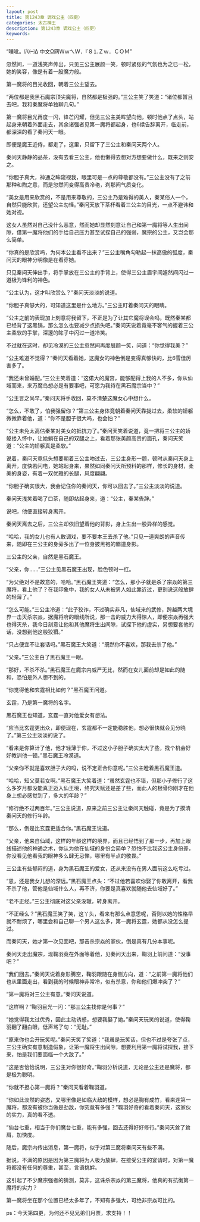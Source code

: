 ```yaml
---
layout: post
title: 第1243章 调戏公主（四更）
categories: 太古神王
description: 第1243章 调戏公主（四更）
keywords:
---
```


“噗呲。㈧㈠Δ 中文Ω网ＷｗㄟＷ．『８⒈Ｚｗ．ＣＯＭ”

忽然间，一道浅笑声传出，只见三公主展颜一笑，顿时紧张的气氛也为之已一松，她的笑容，像是有着一股魔力般。

第一魔将的目光收回，朝着三公主望去。

“两位都是我黑石魔宗顶尖魔将，自然都是极强的。”三公主笑了笑道：“诸位都暂且去吧，我和秦魔将单独聊几句。”

第一魔将目光再度一闪，锋芒闪耀，但见三公主美眸望向他，顿时他点了点头，站起身来朝着外面走去，其余诸强者见第一魔将都起身，也6续告辞离开，临走前，都深深的看了秦问天一眼。

即便是魔王近侍，都走了，这里，只留下了三公主和秦问天两个人。

秦问天静静的品茶，没有去看三公主，他也懒得去想对方想要做什么，既来之则安之。

“你胆子真大，神通之眸窥视我，眼里可是一点的尊敬都没有。”三公主没有了之前那种和煦之意，而是忽然间变得高贵冷艳，刹那间气质变化。

“美女是用来欣赏的，不是用来尊敬的，三公主乃是难得的美人，秦某俗人一个，自然只能欣赏，还望公主勿怪。”秦问天放下茶杯看着三公主的目光，一点不避讳和她对视。

这女人虽然对自己没什么恶意，然而她却显然刻意让自己和第一魔将等人生出间隙，借第一魔将他们的手给自己压力甚至试探自己的强弱，魔宗的公主，又岂会那么简单。

“你真的是欣赏吗，为何本公主看不出来？”三公主嘴角勾勒起一抹高傲的弧度，秦问天的眼神分明像是在看穿她。

只见秦问天伸出手，将手掌放在三公主的手背上，使得三公主眉宇间遽然间闪过一道极为锋利的神色。

“公主认为，这才叫欣赏么？”秦问天淡淡的说道。

“你胆子真够大的，可知道这里是什么地方。”三公主盯着秦问天的眼睛。

“公主之前的表现加上刻意将我留下，不正是为了让其它魔将误会吗，既然秦某都已经背了这黑锅，那么怎么也要减少点损失吧。”秦问天说着竟毫不客气的握着三公主柔软的手掌，深邃的眸子中闪过一道冷笑。

不过就在这时，却见冷漠的三公主忽然间再度展颜一笑，问道：“你觉得我美？”

“公主难道不觉得？”秦问天看着她，这魔女的神色倒是变得真够快的，比6雪佳厉害多了。

“我还未曾婚配。”三公主笑着道：“这偌大的魔宫，能够配得上我的人不多，你从仙域而来，来万魔岛想必是有要事吧，可愿为我待在黑石魔宗当中？”

“公主言之尚早。”秦问天将手收回，莫不清楚这魔女心中想什么。

“怎么，不敢了，怕我强留你？”第三公主身体竟朝着秦问天靠拢过去，柔软的娇躯微微靠着他，道：“你不是胆子很大吗，也会怕？”

“公主未免太高估秦某对美女的抵抗力了。”秦问天笑着说道，竟一把将三公主的娇躯搂入怀中，让她躺在自己的双腿之上，看着那张美颜高贵的面孔，秦问天笑道：“公主的娇躯真是柔软。”

说着，秦问天竟低头想要朝着三公主吻过去，三公主身形一颤，顿时从秦问天身上离开，度快若闪电，她站起身来，果然如同秦问天所预料的那样，修长的身材，柔美的身姿，有着一双优雅的长腿，风度翩翩。

“你胆子确实很大，我会记住你的秦问天，你可以回去了。”三公主淡淡的说道。

秦问天浅笑着喝了口茶，随即站起身来，道：“公主，秦某告辞。”

说吧，他便直接转身离开。

秦问天离去之后，三公主却依旧望着他的背影，身上生出一股异样的感觉。

“哈哈，我的女儿也有人敢调戏，要不要本王去杀了他。”只见一道爽朗的声音传来，随即在三公主的身旁多出了一位身披黑袍的霸道身影。

三公主的父亲，自然是黑石魔王。

“父亲，你……”三公主见黑石魔王出现，脸色顿时一红。

“为父绝对不是故意的，哈哈。”黑石魔王笑道：“怎么，那小子就是杀了宗焱的第三魔将，看上他了？在我印象中，我的女人从未被男人如此靠近过，更别说这般放肆的轻薄了。”

“怎么可能。”三公主冷道：“此子狡诈，不过确实非凡，仙域来的武修，跨越两大境界一击灭杀宗焱，据魔将府的眼线所说，那一击的威力大得惊人，即便宗焱再强大也得灭杀，我今日刻意让他和其他魔将生出间隙，试探下他的虚实，另想要套他的话，没想到他这般狡猾。”

“只占便宜不让套话吗。”黑石魔王大笑道：“既然你不喜欢，那我去杀了他。”

“父亲。”三公主白了黑石魔王一眼。

“那好，不杀不杀。”黑石魔王在魔宗内威严无比，然而在女儿面前却是如此的随和，恐怕是外人想不到的。

“你觉得他和玄霆相比如何？”黑石魔王问道。

玄霆，乃是第一魔将的名字。

黑石魔王也知道，玄霆一直对他爱女有想法。

“应当比玄霆更出众，即便现在，玄霆都不一定能稳胜他，想必很快就会见分晓了。”第三公主淡淡的说了。

“看来是你算计了他，他才轻薄于你，不过这小子胆子确实太大了些，找个机会好好教训他一顿。”黑石魔王冷漠道。

“父亲你不就是喜欢胆子大的吗，说不定正合你意呢。”三公主瞪着黑石魔王道。

“哈哈，知父莫若女啊。”黑石魔王大笑着道：“虽然玄霆也不错，但那小子修行了这么多岁月都没能真正迈入仙王境，终究天赋还是差了些，而此人的根骨你刚才在他身上想必感觉到了，多大的年龄？”

“修行绝不过两百年。”三公主说道，原来之前三公主让秦问天触碰，竟是为了摸清秦问天的修行年龄。

“那么，倒是比玄霆更适合你。”黑石魔王说道。

“父亲，他来自仙域，这样的年龄这样的境界，而且已经悟到了那一步，再加上眼线描述他的神通之术，你认为他在仙域的身份会简单？恐怕不比我这公主身份差，你没看见他看我的眼神多么肆无忌惮，哪里有半点的敬畏。”

三公主有些郁闷的道，身为黑石魔王的爱女，还从来没有在男人面前这么吃亏过。

“恩，还是我女儿想的深远。”黑石魔王点头：“不过他若喜欢你娶了你敢离开，看我不杀了他，管他是仙域什么人，再不济，你要是真喜欢就随他去仙域好了。”

“老不正经。”三公主彻底对这父亲没辙，转身离开。

“不正经么？”黑石魔王笑了笑，这丫头，看来有那么点意思呢，否则以她的性格早就不耐烦了，哪里会和自己聊一个男人这么多，第一魔将玄霆，她都从没怎么提过。

而秦问天，她才第一次见面吧，那击杀宗焱的家伙，倒是真有几分本事呢。

秦问天走出魔宗，现鞠羽竟在外面等着他，见秦问天出来，鞠羽上前问道：“没事吧？”

“我们回去。”秦问天说着身形腾空，鞠羽跟随在身侧方向，道：“之前第一魔将他们也从里面走出，看到我的时候眼神非常冷，似有杀意，你和他们爆冲突了？”

“第一魔将对三公主有意。”秦问天说道。

“这样啊？”鞠羽目光一闪：“那三公主找你是何事？”

“她觉得我太过优秀，因此主动诱惑，想要我娶了她。”秦问天玩笑的说道，使得鞠羽翻了翻白眼，低声骂了句：“无耻。”

“原来你也会开玩笑呢。”秦问天笑了笑道：“我虽是玩笑话，但也不过是夸张了点，三公主确实有意制造假象，让第一魔将生出间隙，想要利用第一魔将试探我，接下来，怕是我们要面临一个大敌了。”

“这是否恰恰说明，三公主对你很好奇。”鞠羽分析说道，无论是公主还是魔将，都是极为聪明。

“你就不担心第一魔将？”秦问天看着鞠羽道。

“你如此淡然的姿态，又哪里像是如临大敌的模样，想必是胸有成竹，看来连第一魔将，都没有被你当做是劲敌，你究竟有多强？”鞠羽好奇的看着秦问天，这家伙的实力，真的看不透。

“仙台七重，相当于你们魔台七重，能有多强，回去还得好好修行。”秦问天耸了耸肩，加快度。

随后，魔宗内传出消息，第一魔将，似乎对第三魔将秦问天有些不满。

据说，不满的原因是因为第三魔将为人极为放肆，在接受公主的宴请时，对第一魔将都没有任何的尊重，甚至，言语挑衅。

这引起了不少魔宗强者的猜测，莫非，这诛杀宗焱的第三魔将，他真的有抗衡第一魔将的实力？

第一魔将坐在那个位置已经太多年了，不知有多强大，可绝非宗焱可比的。

ps：今天第四更，为何还不见兄弟们月票，求支持！！
